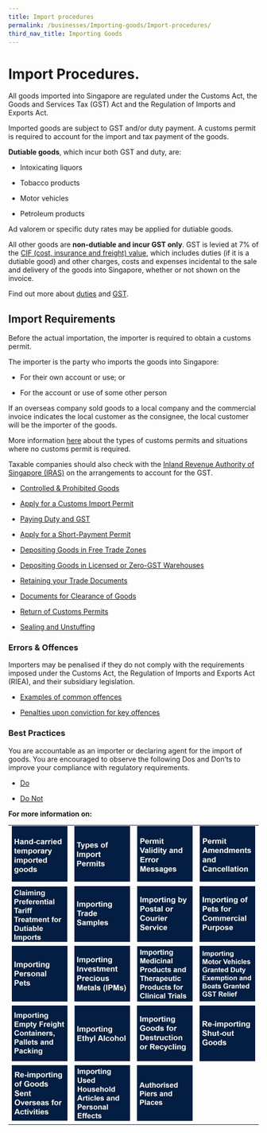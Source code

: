 ```yaml
---
title: Import procedures
permalink: /businesses/Importing-goods/Import-procedures/
third_nav_title: Importing Goods
---
```



# Import Procedures.

All goods imported into Singapore are regulated under the Customs Act, the Goods and Services Tax (GST) Act and the Regulation of Imports and Exports Act.

Imported goods are subject to GST and/or duty payment. A customs permit is required to account for the import and tax payment of the goods.

**Dutiable goods**, which incur both GST and duty, are:

-   Intoxicating liquors
    
-   Tobacco products
    
-   Motor vehicles
    
-   Petroleum products
    

Ad valorem or specific duty rates may be applied for dutiable goods.

All other goods are **non-dutiable and incur GST only**. GST is levied at 7% of the [CIF (cost, insurance and freight) value](https://singapore-customs-staging.netlify.com/businesses/valuation-duties-taxes--fees/establishing-customs-value-for-imports/establishing-the-customs-value), which includes duties (if it is a dutiable good) and other charges, costs and expenses incidental to the sale and delivery of the goods into Singapore, whether or not shown on the invoice.

Find out more about [duties](https://singapore-customs-staging.netlify.com/businesses/valuation-duties-taxes-and-fees/duties-and-dutiable-goods) and [GST](https://singapore-customs-staging.netlify.com/businesses/valuation-duties-taxes--fees/goods-and-services-tax-gst).

## Import Requirements

Before the actual importation, the importer is required to obtain a customs permit.

The importer is the party who imports the goods into Singapore:

-   For their own account or use; or
    
-   For the account or use of some other person
    

If an overseas company sold goods to a local company and the commercial invoice indicates the local customer as the consignee, the local customer will be the importer of the goods.

More information [here](https://singapore-customs-staging.netlify.com/businesses/importing-goods/import-procedures/types-of-import-permits) about the types of customs permits and situations where no customs permit is required.

Taxable companies should also check with the [Inland Revenue Authority of Singapore (IRAS)](http://www.iras.gov.sg/) on the arrangements to account for the GST.

-   [Controlled & Prohibited Goods](https://www.customs.gov.sg/businesses/importing-goods/import-procedures#item-heading-898a69d8-8e78-44d2-8ee2-87041946b930)
    
-   [Apply for a Customs Import Permit](https://www.customs.gov.sg/businesses/importing-goods/import-procedures#item-heading-c578e2d1-2bca-4d0b-a2bd-9b64de126a2b)
    
-   [Paying Duty and GST](https://www.customs.gov.sg/businesses/importing-goods/import-procedures#item-heading-67f87b0e-0b61-493b-96fd-bd74751245f1)
    
-   [Apply for a Short-Payment Permit](https://www.customs.gov.sg/businesses/importing-goods/import-procedures#item-heading-59d7db6c-1fe4-494a-90ec-afd5d4c54b90)
    
-   [Depositing Goods in Free Trade Zones](https://www.customs.gov.sg/businesses/importing-goods/import-procedures#item-heading-891c760d-7388-4799-bb05-0a8eb371f7ae)
    
-   [Depositing Goods in Licensed or Zero-GST Warehouses](https://www.customs.gov.sg/businesses/importing-goods/import-procedures#item-heading-25b4d8c4-af06-42a2-88c2-851ff8fb4825)
    
-   [Retaining your Trade Documents](https://www.customs.gov.sg/businesses/importing-goods/import-procedures#item-heading-080ecec3-4848-4f18-bcb9-85bf9d8a5cf5)
    
-   [Documents for Clearance of Goods](https://www.customs.gov.sg/businesses/importing-goods/import-procedures#item-heading-8fe9bf78-8660-4c8b-bc7a-28749e2d9818)
    
-   [Return of Customs Permits](https://www.customs.gov.sg/businesses/importing-goods/import-procedures#item-heading-1065f548-1e05-45fa-a822-4174ed98ea22)
    
-   [Sealing and Unstuffing](https://www.customs.gov.sg/businesses/importing-goods/import-procedures#item-heading-dedfa89c-626d-429e-979b-396a58ac2278)
    

### Errors & Offences

Importers may be penalised if they do not comply with the requirements imposed under the Customs Act, the Regulation of Imports and Exports Act (RIEA), and their subsidiary legislation.

-   [Examples of common offences](https://www.customs.gov.sg/businesses/importing-goods/import-procedures#item-heading-2bb4b9b7-75d1-4ad8-9822-39995927d43a)
    
-   [Penalties upon conviction for key offences](https://www.customs.gov.sg/businesses/importing-goods/import-procedures#item-heading-53fb92b5-d454-4966-b3da-f8db3e1b6209)
    

### Best Practices

You are accountable as an importer or declaring agent for the import of goods. You are encouraged to observe the following Dos and Don’ts to improve your compliance with regulatory requirements.

-   [Do](https://www.customs.gov.sg/businesses/importing-goods/import-procedures#item-heading-4e4371fb-60fd-4833-9b6f-d3872a1db570)
    
-   [Do Not](https://www.customs.gov.sg/businesses/importing-goods/import-procedures#item-heading-0af99a9a-7749-4e30-b287-a397224d2fa7)

**For more information on:**

|  |  |  |  |
|--|--|--|--|
| [![](/images/I1.jpg)](https://singapore-customs-staging.netlify.com/businesses/importing-goods/import-procedures/hand-carried-temporary-imported-goods)  |  [![](/images/I2.jpg)](https://singapore-customs-staging.netlify.com/businesses/importing-goods/import-procedures/types-of-import-permits) | [![](/images/I3.jpg)](https://singapore-customs-staging.netlify.com/businesses/importing-goods/import-procedures/permit-validity-and-error-messages) |  [![](/images/I4.jpg)](https://singapore-customs-staging.netlify.com/businesses/importing-goods/import-procedures/permit-amendments-and-cancellation)|
| [![](/images/I5.jpg)](https://singapore-customs-staging.netlify.com/businesses/importing-goods/import-procedures/claiming-preferential-tariff-treatment-for-dutiable-imports) | [![](/images/I6.jpg)](https://singapore-customs-staging.netlify.com/businesses/importing-goods/import-procedures/importing-trade-samples)  | [![](/images/I7.jpg)](https://singapore-customs-staging.netlify.com/businesses/importing-goods/import-procedures/importing-by-post-or-courier-service) | [![](/images/I8.jpg)](https://singapore-customs-staging.netlify.com/businesses/importing-goods/import-procedures/importing-of-pets-for-commercial-purpose)|
| [![](/images/I9.jpg)](https://singapore-customs-staging.netlify.com/businesses/importing-goods/import-procedures/importing-of-personal-pets)  | [![](/images/I10.jpg)](https://singapore-customs-staging.netlify.com/businesses/importing-goods/import-procedures/importing-investment-precious-metals-ipms) | [![](/images/I11.jpg)](https://singapore-customs-staging.netlify.com/businesses/importing-goods/import-procedures/importing-medical-products-and-therapeutic-products-for-clinical-trials) | [![](/images/I12.jpg)](https://singapore-customs-staging.netlify.com/businesses/importing-goods/import-procedures/importing-duty-exempted-motor-vehicles-and-gst-exempted-boats) |
| [![](/images/I13.jpg)](https://singapore-customs-staging.netlify.com/businesses/importing-goods/import-procedures/importing-empty-freight-containers-pallets-and-packing)|  [![](/images/I14.jpg)](https://singapore-customs-staging.netlify.com/businesses/importing-goods/import-procedures/importing-ethyl-alcohol)| [![](/images/I15.jpg)](https://singapore-customs-staging.netlify.com/importing%20goods%20for%20destruction%20or%20recycling)| [![](/images/I16.jpg)](https://singapore-customs-staging.netlify.com/businesses/importing-goods/import-procedures/re-importing-shut-out-goods) |
| [![](/images/I17.jpg)](https://singapore-customs-staging.netlify.com/businesses/importing-goods/import-procedures/re-importing-of-goods-sent-overseas-for-activities) | [![](/images/I18.jpg)](https://singapore-customs-staging.netlify.com/businesses/importing-goods/import-procedures/importing-used-household-articles-and-personal-effects) | [![](/images/I19.jpg)](https://singapore-customs-staging.netlify.com/businesses/importing-goods/import-procedures/authorised-piers-and-places) |  |
